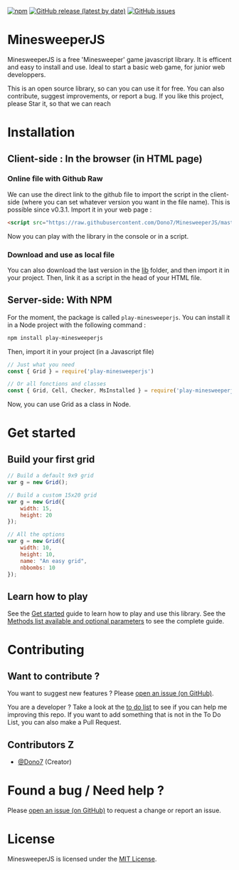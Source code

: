 [![npm](https://img.shields.io/npm/v/play-minesweeperjs?style=flat)](https://www.npmjs.com/package/play-minesweeperjs)
[![GitHub release (latest by date)](https://img.shields.io/github/v/release/Dono7/MinesweeperJS?style=flat)](https://github.com/Dono7/MinesweeperJS)
[![GitHub issues](https://img.shields.io/github/issues/Dono7/MinesweeperJS?style=flat)](https://github.com/Dono7/MinesweeperJS/issues)

# MinesweeperJS

MinesweeperJS is a free 'Minesweeper' game javascript library. 
It is efficent and easy to install and use. Ideal to start a basic web game, for junior web developpers.

This is an open source library, so can you can use it for free. You can also contribute, suggest improvements, or report a bug.  If you like this project, please Star it, so that we can reach 

# Installation

## Client-side : In the browser (in HTML page)

### Online file with Github Raw

We can use the direct link to the github file to import the script in the client-side (where you can set whatever version you want in the file name). This is possible since v0.3.1. Import it in your web page :

```html
<script src="https://raw.githubusercontent.com/Dono7/MinesweeperJS/master/lib/client-0.3.2.min.js"></script>
```

Now you can play with the library in the console or in a script.

### Download and use as local file

You can also download the last version in the [lib](lib/) folder, and then import it in your project. Then, link it as a script in the head of your HTML file.
 
## Server-side: With NPM
For the moment, the package is called `play-minesweeperjs`. You can install it in a Node project with the following command :
```bash
npm install play-minesweeperjs
```
Then, import it in your project (in a Javascript file)
```js
// Just what you need
const { Grid } = require('play-minesweeperjs')

// Or all fonctions and classes
const { Grid, Cell, Checker, MsInstalled } = require('play-minesweeperjs')
```
Now, you can use Grid as a class in Node.

# Get started

## Build your first grid

```js
// Build a default 9x9 grid
var g = new Grid(); 

// Build a custom 15x20 grid
var g = new Grid({
    width: 15,
    height: 20
}); 

// All the options
var g = new Grid({
    width: 10,
    height: 10,
    name: "An easy grid",
    nbbombs: 10
}); 
```

## Learn how to play

See the [Get started](doc/GetStarted.md) guide to learn how to play and use this library.
See the [Methods list available and optional parameters](doc/MethodsList.md) to see the complete guide.


# Contributing

## Want to contribute ?

You want to suggest new features ? Please [open an issue (on GitHub)](https://github.com/Dono7/MinesweeperJS/issues).

You are a developer ? Take a look at the [to do list](https://trello.com/b/tyBP7IQ0/minesweeperjs-todo-list) to see if you can help me improving this repo. 
If you want to add something that is not in the To Do List, you can also make a Pull Request.

## Contributors Z

- [@Dono7](https://github.com/Dono7) (Creator)

# Found a bug / Need help ?

Please [open an issue (on GitHub)](https://github.com/Dono7/MinesweeperJS/issues) to request a change or report an issue.

# License

MinesweeperJS is licensed under the [MIT License](LICENSE).

